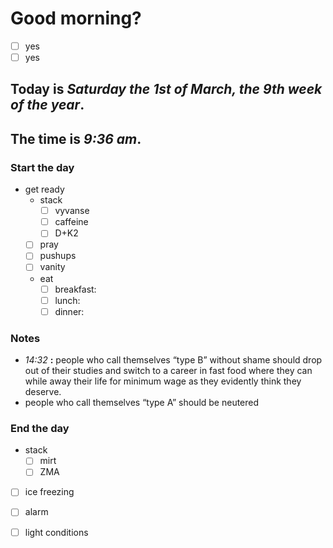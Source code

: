 # Good morning? 
* [ ] yes
* [ ] yes

## Today is ***Saturday the 1st of March, the 9th week of the year***.
## The time is ***9:36 am***.
### Start the day
* get ready
	* stack
		* [ ] vyvanse
		* [ ] caffeine
		* [ ] D+K2
	* [ ] pray
	* [ ] pushups
	* [ ] vanity
	* eat
		* [ ] breakfast:
		* [ ] lunch:
		* [ ] dinner:

### Notes

* *14:32* **:**   people who call themselves “type B” without shame should drop out of their studies and switch to a career in fast food where they can while away their life for minimum wage as they evidently think they deserve.
* people who call themselves “type A” should be neutered 


### End the day
* stack
	* [ ] mirt
	* [ ] ZMA
* [ ] ice freezing
* [ ] alarm
* [ ] light conditions

